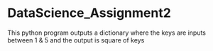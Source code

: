 # DataScience_Assignment2
This python program outputs a dictionary where the keys are inputs between 1 &amp; 5  and the output is square of keys

